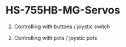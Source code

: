 # HS-755HB-MG-Servos


1) Controlling with buttons / joystic switch

2) Controlling with pots / joystic pots 
